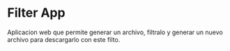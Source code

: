 # Filter App

Aplicacion web que permite generar un archivo, filtralo y generar un nuevo archivo para descargarlo con este filto.
